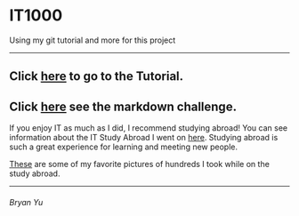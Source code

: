 # IT1000
Using my git tutorial and more for this project

---
Click [here](https://github.com/byu26/IT1000/blob/master/gittutorial.md) to go to the Tutorial.
---
Click [here](https://github.com/byu26/IT1000/blob/master/Markdown.md) see the markdown challenge.
---

If you enjoy IT as much as I did, I recommend studying abroad! You can see information about the IT Study Abroad I went on [here](https://engineering.missouri.edu/academics/it/study-abroad-it/). Studying abroad is such a great experience for learning and meeting new people. 

[These](https://github.com/byu26/IT1000/tree/master/Ireland%20Photos) are some of my favorite pictures of hundreds I took while on the study abroad. 

---

###### Bryan Yu